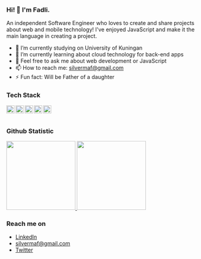 ### Hi! 👋 I'm Fadli.

An independent Software Engineer who loves to create and share projects about web and mobile technology! I've enjoyed JavaScript and make it the main language in creating a project.


- 🔭 I’m currently studying on University of Kuningan
- 🌱 I’m currently learning about cloud technology for back-end apps
- 💬 Feel free to ask me about web development or JavaScript
- 📫 How to reach me: silvermaf@gmail.com
- ⚡ Fun fact: Will be Father of a daughter

### Tech Stack
  <a href="#"><img align="left" alt="JavaScript" title="JavaScript" width="21px" src="https://upload.wikimedia.org/wikipedia/commons/9/99/Unofficial_JavaScript_logo_2.svg" /></a>
  <a href="https://nodejs.org/"><img align="left" alt="NodeJS" title="NodeJS" width="21px" src="https://seeklogo.com/images/N/nodejs-logo-FBE122E377-seeklogo.com.png" /></a>
  <a href="https://reactjs.org/"><img align="left" alt="React" title="React" width="21px" src="https://cdn.worldvectorlogo.com/logos/react-2.svg" /></a>
  <a href="https://hapi.dev/"><img align="left" alt="Hapi" title="Hapi (NodeJS HTTP Framework)" width="21px" src="https://avatars.githubusercontent.com/u/3774533?s=200&v=4" /></a>
  <a href="https://nextjs.org/"><img align="left" alt="Next" title="Next (React SSR Framework)" width="21px" src="https://iconape.com/wp-content/files/gm/82643/svg/next-js.svg" /></a>
  <br>
  <br>
  
### Github Statistic
<p align="left">
<a href="https://github.com/muhamadafi">
  <img height="180em" src="https://github-readme-stats-eight-theta.vercel.app/api?username=muhamadafi&show_icons=true&theme=algolia&include_all_commits=true&count_private=true"/>
  <img height="180em" src="https://github-readme-stats-eight-theta.vercel.app/api/top-langs/?username=muhamadafi&layout=compact&langs_count=8&theme=algolia"/>
</a>
</p>

### Reach me on
- <a href="#">LinkedIn</a>
- silvermaf@gmail.com
- <a href="#">Twitter</a>
